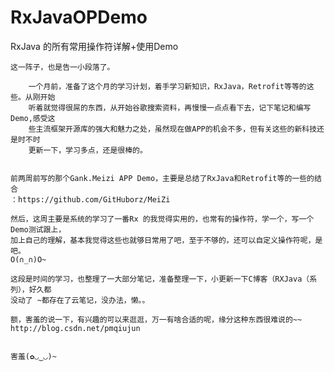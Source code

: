 # RxJavaOPDemo
RxJava 的所有常用操作符详解+使用Demo

    这一阵子，也是告一小段落了。
    
        一个月前，准备了这个月的学习计划，着手学习新知识，RxJava，Retrofit等等的这些。从刚开始
        听着就觉得很屌的东西，从开始谷歌搜索资料，再慢慢一点点看下去，记下笔记和编写Demo,感受这
        些主流框架开源库的强大和魅力之处，虽然现在做APP的机会不多，但有关这些的新科技还是时不时
        更新一下，学习多点，还是很棒的。
        
        
    前两周前写的那个Gank.Meizi APP Demo，主要是总结了RxJava和Retrofit等的一些的结合
    ：https://github.com/GitHuborz/MeiZi
    
    然后，这周主要是系统的学习了一番Rx 的我觉得实用的，也常有的操作符，学一个，写一个Demo测试跟上，
    加上自己的理解，基本我觉得这些也就够日常用了吧，至于不够的，还可以自定义操作符呢，是吧。
    O(∩_∩)O~
    
    这段是时间的学习，也整理了一大部分笔记，准备整理一下，小更新一下C博客（RXJava（系列），好久都
    没动了 ~都存在了云笔记，没办法，懒。。
    
    额，害羞的说一下，有兴趣的可以来逛逛，万一有啥合适的呢，缘分这种东西很难说的~~
    http://blog.csdn.net/pmqiujun
    
    
    害羞(✿◡‿◡)~
